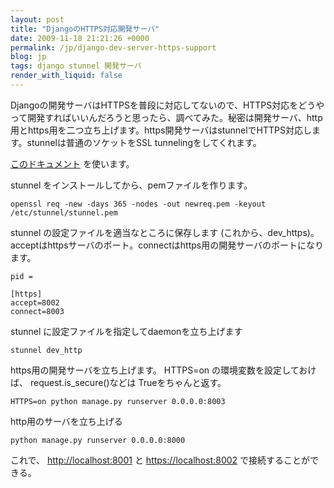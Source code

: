 ```yaml
---
layout: post
title: "DjangoのHTTPS対応開発サーバ"
date: 2009-11-18 21:21:26 +0000
permalink: /jp/django-dev-server-https-support
blog: jp
tags: django stunnel 開発サーバ
render_with_liquid: false
---
```


Djangoの開発サーバはHTTPSを普段に対応してないので、HTTPS対応をどうやって開発すればいいんだろうと思ったら、調べてみた。秘密は開発サーバ、http用とhttps用を二つ立ち上げます。https開発サーバはstunnelでHTTPS対応します。stunnelは普通のソケットをSSL
tunnelingをしてくれます。

[このドキュメント](http://www.stunnel.org/examples/https_windows.html) を使います。

stunnel をインストールしてから、pemファイルを作ります。

```text
openssl req -new -days 365 -nodes -out newreq.pem -keyout /etc/stunnel/stunnel.pem
```

stunnel の設定ファイルを適当なところに保存します
(これから、dev_https)。acceptはhttpsサーバのポート。connectはhttps用の開発サーバのポートになります。

```text
pid =

[https]
accept=8002
connect=8003
```

stunnel に設定ファイルを指定してdaemonを立ち上げます

```text
stunnel dev_http
```

https用の開発サーバを立ち上げます。 HTTPS=on の環境変数を設定しておけば、 request.is_secure()などは
Trueをちゃんと返す。

```text
HTTPS=on python manage.py runserver 0.0.0.0:8003
```

http用のサーバを立ち上げる

```text
python manage.py runserver 0.0.0.0:8000
```

これで、 <http://localhost:8001> と <https://localhost:8002> で接続することができる。
